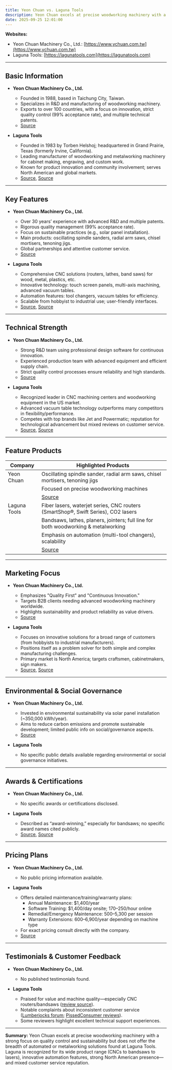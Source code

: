 ```yaml
---
title: Yeon Chuan vs. Laguna Tools
description: Yeon Chuan excels at precise woodworking machinery with a strong focus on quality control and sustainability but does not offer the breadth of automated or metalworking solutions found at Laguna Tools. Laguna is recognized for its wide product range (CNCs to bandsaws to lasers), innovative automation features, strong North American presence—and mixed customer service reputation.
date: 2025-09-25 12:01:00
---
```


**Websites:**
- Yeon Chuan Machinery Co., Ltd.: [https://www.ychuan.com.tw](https://www.ychuan.com.tw)
- Laguna Tools: [https://lagunatools.com](https://lagunatools.com)

---

## Basic Information

- **Yeon Chuan Machinery Co., Ltd.**
  - Founded in 1988, based in Taichung City, Taiwan.
  - Specializes in R&D and manufacturing of woodworking machinery.
  - Exports to over 100 countries, with a focus on innovation, strict quality control (99% acceptance rate), and multiple technical patents.
  - [Source](https://www.ychuan.com.tw)

- **Laguna Tools**
  - Founded in 1983 by Torben Helshoj; headquartered in Grand Prairie, Texas (formerly Irvine, California).
  - Leading manufacturer of woodworking and metalworking machinery for cabinet making, engraving, and custom work.
  - Known for product innovation and community involvement; serves North American and global markets.
  - [Source](https://lagunatools.com/company/), [Source](https://usmanufacturingreport.com/article/laguna-tools/)

---

## Key Features

- **Yeon Chuan Machinery Co., Ltd.**
  - Over 30 years’ experience with advanced R&D and multiple patents.
  - Rigorous quality management (99% acceptance rate).
  - Focus on sustainable practices (e.g., solar panel installation).
  - Main products: oscillating spindle sanders, radial arm saws, chisel mortisers, tenoning jigs.
  - Global partnerships and attentive customer service.
  - [Source](https://www.ychuan.com.tw)

- **Laguna Tools**
  - Comprehensive CNC solutions (routers, lathes, band saws) for wood, metal, plastics, etc.
  - Innovative technology: touch screen panels, multi-axis machining, advanced vacuum tables.
  - Automation features: tool changers, vacuum tables for efficiency.
  - Scalable from hobbyist to industrial use; user-friendly interfaces.
  - [Source](https://lagunatools.com/cnc/), [Source](https://lagunatools.com/classic/drill-presses/dp20/)

---

## Technical Strength

- **Yeon Chuan Machinery Co., Ltd.**
  - Strong R&D team using professional design software for continuous innovation.
  - Experienced production team with advanced equipment and efficient supply chain.
  - Strict quality control processes ensure reliability and high standards.
  - [Source](https://www.ychuan.com.tw/technological-advantages)

- **Laguna Tools**
  - Recognized leader in CNC machining centers and woodworking equipment in the US market.
  - Advanced vacuum table technology outperforms many competitors in flexibility/performance.
  - Competes with top brands like Jet and Powermatic; reputation for technological advancement but mixed reviews on customer service.
  - [Source](https://lagunatools.com/resources/education/what-is-cnc/), [Source](https://www.woodworkcenter.com/how-does-laguna-woodworking-equipment-stack-up-against-competition/)

---

## Feature Products

| Company      | Highlighted Products                                                                                   |
|--------------|-------------------------------------------------------------------------------------------------------|
| Yeon Chuan   | Oscillating spindle sander, radial arm saws, chisel mortisers, tenoning jigs                          |
|              | Focused on precise woodworking machines                                                               |
|              | [Source](https://www.ychuan.com.tw)                                                                   |
| Laguna Tools | Fiber lasers, waterjet series, CNC routers (SmartShop®, Swift Series), CO2 lasers                     |
|              | Bandsaws, lathes, planers, jointers; full line for both woodworking & metalworking                    |
|              | Emphasis on automation (multi-tool changers), scalability                                             |
|              | [Source](https://lagunatools.com/)                                                                    |

---

## Marketing Focus

- **Yeon Chuan Machinery Co., Ltd.**
    - Emphasizes "Quality First" and "Continuous Innovation."
    - Targets B2B clients needing advanced woodworking machinery worldwide.
    - Highlights sustainability and product reliability as value drivers.
    - [Source](https://www.ychuan.com.tw/mission-and-vision)

- **Laguna Tools**
    - Focuses on innovative solutions for a broad range of customers (from hobbyists to industrial manufacturers).
    - Positions itself as a problem solver for both simple and complex manufacturing challenges.
    - Primary market is North America; targets craftsmen, cabinetmakers, sign makers.
    - [Source](https://lagunatools.com/company/), [Source](https://usmanufacturingreport.com/article/laguna-tools/)

---

## Environmental & Social Governance

- **Yeon Chuan Machinery Co., Ltd.**
    - Invested in environmental sustainability via solar panel installation (~350,000 kWh/year).
    - Aims to reduce carbon emissions and promote sustainable development; limited public info on social/governance aspects.
    - [Source](https://www.ychuan.com.tw/blog/news-2/35-10)

- **Laguna Tools**
    - No specific public details available regarding environmental or social governance initiatives.

---

## Awards & Certifications

- **Yeon Chuan Machinery Co., Ltd.**
    - No specific awards or certifications disclosed.

- **Laguna Tools**
    - Described as “award-winning,” especially for bandsaws; no specific award names cited publicly.
    - [Source](http://m.lagunatools.com/site/), [Source](https://www.hudsonferry.com/investments/)

---

## Pricing Plans

- **Yeon Chuan Machinery Co., Ltd.**
    - No public pricing information available.

- **Laguna Tools**
    - Offers detailed maintenance/training/warranty plans:
        * Annual Maintenance: $1,400/year
        * Software Training: $1,400/day onsite; $170–$250/hour online
        * Remedial/Emergency Maintenance: $500–$5,300 per session
        * Warranty Extensions: $600–$6,900/year depending on machine type
    - For exact pricing consult directly with the company.
    - [Source](https://lagunatools.com/cnc-small-maintenance-package/)

---

## Testimonials & Customer Feedback

- **Yeon Chuan Machinery Co., Ltd.**
    - No published testimonials found.

- **Laguna Tools**
    * Praised for value and machine quality—especially CNC routers/bandsaws ([review source](https://lagunatools.com/company/reviews/?srsltid=AfmBOorQiuTO4sXDsHspmQCyiua5bf6WmA-7-EpTHG6mo5j3vqoZYjI2)).
    * Notable complaints about inconsistent customer service ([Lumberjocks forum](https://www.lumberjocks.com/threads/why-does-laguna-tools-have-so-many-unhappy-customers.38576/); [PissedConsumer reviews](https://laguna-tools.pissedconsumer.com/review.html)).
    * Some reviewers highlight excellent technical support experiences.

---

**Summary:**
Yeon Chuan excels at precise woodworking machinery with a strong focus on quality control and sustainability but does not offer the breadth of automated or metalworking solutions found at Laguna Tools. Laguna is recognized for its wide product range (CNCs to bandsaws to lasers), innovative automation features, strong North American presence—and mixed customer service reputation.